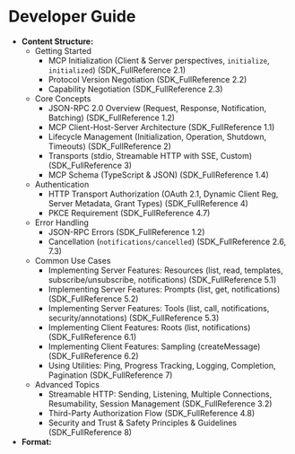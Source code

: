 # Developer Guide

-   **Content Structure:**
    -   Getting Started
        -   MCP Initialization (Client & Server perspectives, `initialize`, `initialized`) (SDK_FullReference 2.1)
        -   Protocol Version Negotiation (SDK_FullReference 2.2)
        -   Capability Negotiation (SDK_FullReference 2.3)
    -   Core Concepts
        -   JSON-RPC 2.0 Overview (Request, Response, Notification, Batching) (SDK_FullReference 1.2)
        -   MCP Client-Host-Server Architecture (SDK_FullReference 1.1)
        -   Lifecycle Management (Initialization, Operation, Shutdown, Timeouts) (SDK_FullReference 2)
        -   Transports (stdio, Streamable HTTP with SSE, Custom) (SDK_FullReference 3)
        -   MCP Schema (TypeScript & JSON) (SDK_FullReference 1.4)
    -   Authentication
        -   HTTP Transport Authorization (OAuth 2.1, Dynamic Client Reg, Server Metadata, Grant Types) (SDK_FullReference 4)
        -   PKCE Requirement (SDK_FullReference 4.7)
    -   Error Handling
        -   JSON-RPC Errors (SDK_FullReference 1.2)
        -   Cancellation (`notifications/cancelled`) (SDK_FullReference 2.6, 7.3)
    -   Common Use Cases
        -   Implementing Server Features: Resources (list, read, templates, subscribe/unsubscribe, notifications) (SDK_FullReference 5.1)
        -   Implementing Server Features: Prompts (list, get, notifications) (SDK_FullReference 5.2)
        -   Implementing Server Features: Tools (list, call, notifications, security/annotations) (SDK_FullReference 5.3)
        -   Implementing Client Features: Roots (list, notifications) (SDK_FullReference 6.1)
        -   Implementing Client Features: Sampling (createMessage) (SDK_FullReference 6.2)
        -   Using Utilities: Ping, Progress Tracking, Logging, Completion, Pagination (SDK_FullReference 7)
    -   Advanced Topics
        -   Streamable HTTP: Sending, Listening, Multiple Connections, Resumability, Session Management (SDK_FullReference 3.2)
        -   Third-Party Authorization Flow (SDK_FullReference 4.8)
        -   Security and Trust & Safety Principles & Guidelines (SDK_FullReference 8)
-   **Format:** 